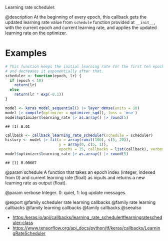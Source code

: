 Learning rate scheduler.

@description
At the beginning of every epoch, this callback gets the updated learning
rate value from `schedule` function provided at `__init__`, with the current
epoch and current learning rate, and applies the updated learning rate on
the optimizer.

# Examples

```r
# This function keeps the initial learning rate for the first ten epochs
# and decreases it exponentially after that.
scheduler <- function(epoch, lr) {
  if (epoch < 10)
    return(lr)
  else
    return(lr * exp(-0.1))
}

model <- keras_model_sequential() |> layer_dense(units = 10)
model |> compile(optimizer = optimizer_sgd(), loss = 'mse')
model$optimizer$learning_rate |> as.array() |> round(5)
```

```
## [1] 0.01
```


```r
callback <- callback_learning_rate_scheduler(schedule = scheduler)
history <- model |> fit(x = array(runif(100), c(5, 20)),
                        y = array(0, c(5, 1)),
                        epochs = 15, callbacks = list(callback), verbose = 0)
model$optimizer$learning_rate |> as.array() |> round(5)
```

```
## [1] 0.00607
```

@param schedule
A function that takes an epoch index (integer, indexed from 0)
and current learning rate (float) as inputs and returns a new
learning rate as output (float).

@param verbose
Integer. 0: quiet, 1: log update messages.

@export
@family scheduler rate learning callbacks
@family rate learning callbacks
@family learning callbacks
@family callbacks
@seealso
+ <https:/keras.io/api/callbacks/learning_rate_scheduler#learningratescheduler-class>
+ <https://www.tensorflow.org/api_docs/python/tf/keras/callbacks/LearningRateScheduler>
